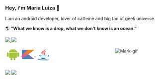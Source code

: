 ### Hey, i'm Maria Luiza 👋

I am an android developer, lover of caffeine and big fan of geek universe.

🌎 **"What we know is a drop, what we don't know is an ocean."**

 <div>
  <a href="https://github.com/MariaLuiza-CS">
  <img height="145em" src="https://github-readme-stats.vercel.app/api?username=MariaLuiza-CS&show_icons=true&theme=radical&include_all_commits=true&count_private=true"/>
  <img height="145em" src="https://github-readme-stats.vercel.app/api/top-langs/?username=MariaLuiza-CS&layout=compact&langs_count=7&theme=radical"/>
</div>
 
<div style="display: inline_block"><br>
  <img align="center" alt="Mark-android" height="40" width="50" src="https://github.com/devicons/devicon/blob/master/icons/android/android-plain.svg">
  <img align="center" alt="Mark-kotlin" height="30" width="40" src="https://github.com/devicons/devicon/blob/master/icons/kotlin/kotlin-original.svg">
  <img align="center" alt="Mark-java" height="40" width="50" src="https://github.com/devicons/devicon/blob/master/icons/java/java-original.svg">
  <img align="right" alt="Mark-gif" height="150" width="150" src="https://im3.ezgif.com/tmp/ezgif-3-a7defa7cea38.gif">
</div>
 
  ##
 
 <div>
  <a href="https://www.linkedin.com/in/marialuiza-0/" target="_blank"><img src="https://img.shields.io/badge/LinkedIn-0077B5?style=for-the-badge&logo=linkedin&logoColor=white" target="_blank"></a> 
  <a href = "mailto:m.luiza1843@gmail.com"><img src="https://img.shields.io/badge/Gmail-D14836?style=for-the-badge&logo=gmail&logoColor=white" target="_blank"></a>
 </div>

